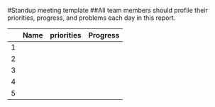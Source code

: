 #Standup meeting template
##All team members should profile their priorities, progress, and problems each day in this report.

|   | Name | priorities | Progress |
|---|------|------------|----------|
| 1 |      |            |          |
| 2 |      |            |          |
| 3 |      |            |          |
| 4 |      |            |          |
| 5 |      |            |          |
